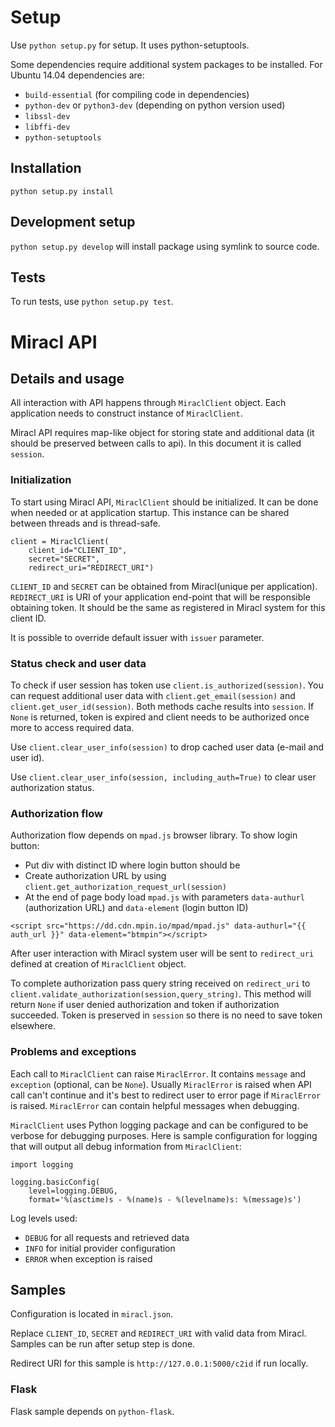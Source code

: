 # Setup

Use `python setup.py` for setup. It uses python-setuptools.

Some dependencies require additional system packages to be installed.
For Ubuntu 14.04 dependencies are:

* `build-essential` (for compiling code in dependencies)
* `python-dev` or `python3-dev` (depending on python version used)
* `libssl-dev`
* `libffi-dev`
* `python-setuptools`

## Installation

`python setup.py install`

## Development setup

`python setup.py develop` will install package using symlink to source code.

## Tests

To run tests, use `python setup.py test`.

# Miracl API

## Details and usage

All interaction with API happens through `MiraclClient` object. Each
application needs to construct instance of `MiraclClient`.

Miracl API requires map-like object for storing state and additional data (it
should be preserved between calls to api). In this document it is called
`session`.

### Initialization
To start using Miracl API, `MiraclClient` should be initialized. It can be done
when needed or at application startup. This instance can be shared between
threads and is thread-safe.

```
client = MiraclClient(
    client_id="CLIENT_ID",
    secret="SECRET",
    redirect_uri="REDIRECT_URI")
```

`CLIENT_ID` and `SECRET` can be obtained from Miracl(unique per
application). `REDIRECT_URI` is URI of your application end-point that will be
responsible obtaining token. It should be the same as registered in Miracl
system for this client ID.

It is possible to override default issuer with `issuer` parameter.

### Status check and user data

To check if user session has token use `client.is_authorized(session)`. You can
 request additional user data with `client.get_email(session)` and
 `client.get_user_id(session)`. Both methods cache results into `session`. If
 `None` is returned, token is expired and client needs to be authorized once
 more to access required data.

Use `client.clear_user_info(session)` to drop cached user data (e-mail and
user id).

Use `client.clear_user_info(session, including_auth=True)` to clear user
authorization status.

### Authorization flow

Authorization flow depends on `mpad.js` browser library. To show login button:

* Put div with distinct ID where login button should be
* Create authorization URL by using
`client.get_authorization_request_url(session)`
* At the end of page body load `mpad.js` with parameters `data-authurl`
(authorization URL) and `data-element` (login button ID)

```
<script src="https://dd.cdn.mpin.io/mpad/mpad.js" data-authurl="{{ auth_url }}" data-element="btmpin"></script>
```

After user
interaction with Miracl system  user will be sent to `redirect_uri` defined at
creation of `MiraclClient` object.

To complete authorization pass query string received on `redirect_uri` to
`client.validate_authorization(session,query_string)`. This method will return
`None` if user denied authorization and token if authorization succeeded. Token
is preserved in `session` so there is no need to save token elsewhere.

### Problems and exceptions

Each call to `MiraclClient` can raise `MiraclError`. It contains `message` and
 `exception` (optional, can be `None`). Usually `MiraclError` is raised when
 API call can't continue and it's best to redirect user to error page if
 `MiraclError` is raised. `MiraclError` can contain helpful messages when
 debugging.

`MiraclClient` uses Python logging package and can be configured to be verbose
for debugging purposes. Here is sample configuration for logging that will
output all debug information from `MiraclClient`:

```
import logging

logging.basicConfig(
    level=logging.DEBUG,
    format='%(asctime)s - %(name)s - %(levelname)s: %(message)s')
```

Log levels used:

* `DEBUG` for all requests and retrieved data
* `INFO` for initial provider configuration
* `ERROR` when exception is raised

## Samples

Configuration is located in `miracl.json`.

Replace `CLIENT_ID`, `SECRET` and `REDIRECT_URI` with valid data from
Miracl. Samples can be run after setup step is done.

Redirect URI for this sample is `http://127.0.0.1:5000/c2id` if run locally.

### Flask

Flask sample depends on `python-flask`.